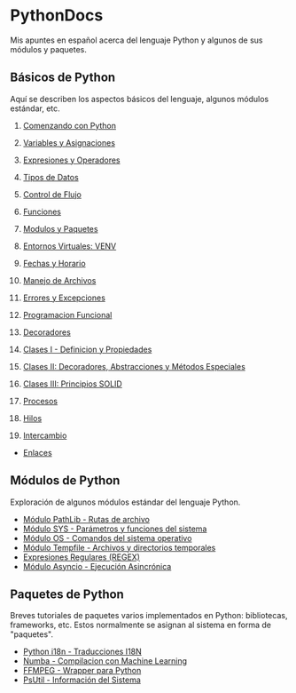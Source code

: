# PythonDocs

Mis apuntes en español acerca del lenguaje Python y algunos de sus módulos y paquetes.


## Básicos de Python

Aquí se describen los aspectos básicos del lenguaje, algunos módulos estándar, etc.


1. [Comenzando con Python](contenido/1-comenzando.md#comenzando-con-python)
2. [Variables y Asignaciones](contenido/2-variables_asignaciones.md#variables-y-asignaciones)
3. [Expresiones y Operadores](contenido/3-expresiones_operadores.md#expresiones-y-operadores)
4. [Tipos de Datos](contenido/4-tipos_datos.md#tipos-de-datos)
5. [Control de Flujo](contenido/5-control_flujo.md#control-flujo)
6. [Funciones](contenido/6-funciones.md#funciones)
7. [Modulos y Paquetes](contenido/7-modulos-paquetes.md#módulos-y-paquetes)
8. [Entornos Virtuales: VENV](contenido/8-entorno_virtual.md#entorno-virtual-módulo-venv)
9. [Fechas y Horario](contenido/9-fechas.md#fechas-y-horario)
10. [Manejo de Archivos](contenido/10-manejo_archivos.md#manejo-de-archivos)
11. [Errores y Excepciones](contenido/11-excepciones.md#errores-y-excepciones)

12. [Programacion Funcional](contenido/15-programacion_funcional.md#programacion-funcional)

13. [Decoradores](contenido/decoradores.md)

14. [Clases I - Definicion y Propiedades](contenido/12-clases.md#clases)
15. [Clases II: Decoradores, Abstracciones y Métodos Especiales](contenido/13-decoradores_abstracciones.md)
16. [Clases III: Principios SOLID](contenido/14-SOLID.md)

17. [Procesos](contenido/procesos.md)
18. [Hilos](contenido/hilos.md)
19. [Intercambio](contenido/intercambio.md)


- [Enlaces](contenido/enlaces.md)


## Módulos de Python

Exploración de algunos módulos estándar del lenguaje Python.

- [Módulo PathLib - Rutas de archivo](modulos/pathlib.md#pathlib)
- [Módulo SYS - Parámetros y funciones del sistema](modulos/sys.md#sys)
- [Módulo OS - Comandos del sistema operativo](modulos/os.md)
- [Módulo Tempfile - Archivos y directorios temporales](modulos/tempfile.md)
- [Expresiones Regulares (REGEX)](modulos/regex.md#expresiones-regulares-regex)
- [Módulo Asyncio - Ejecución Asincrónica](modulos/asyncio.md)


## Paquetes de Python

Breves tutoriales de paquetes varios implementados en Python: bibliotecas, frameworks, etc. Estos normalmente se asignan al sistema en forma de "paquetes".

- [Python i18n - Traducciones I18N](paquetes/python-i18n.md)
- [Numba - Compilacion con Machine Learning](paquetes/numba.md)
- [FFMPEG - Wrapper para Python](paquetes/ffmpeg.md)
- [PsUtil - Información del Sistema](paquetes/psutil.md)




